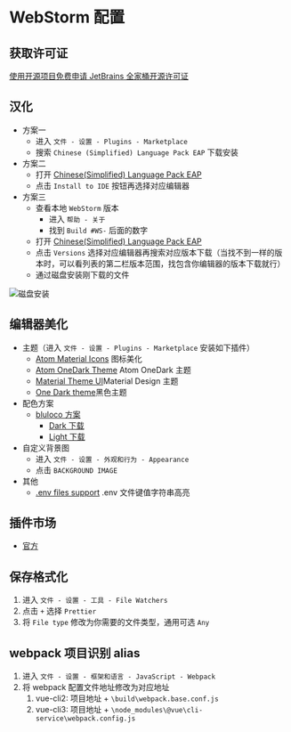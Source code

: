 # WebStorm 配置

## 获取许可证

[使用开源项目免费申请 JetBrains 全家桶开源许可证](https://www.jetbrains.com/shop/eform/opensource)

## 汉化

- 方案一
    - 进入 `文件 - 设置 - Plugins - Marketplace`
    - 搜索 `Chinese ​(Simplified)​ Language Pack EAP` 下载安装
- 方案二
    - 打开 [Chinese ​(Simplified)​ Language Pack EAP](https://plugins.jetbrains.com/plugin/13710-chinese-simplified-language-pack-eap)
    - 点击 `Install to IDE` 按钮再选择对应编辑器
- 方案三
    - 查看本地 `WebStorm` 版本
        - 进入 `帮助 - 关于`
        - 找到 `Build #WS-` 后面的数字
    - 打开 [Chinese ​(Simplified)​ Language Pack EAP](https://plugins.jetbrains.com/plugin/13710-chinese-simplified-language-pack-eap)
    - 点击 `Versions` 选择对应编辑器再搜索对应版本下载（当找不到一样的版本时，可以看列表的第二栏版本范围，找包含你编辑器的版本下载就行）
    - 通过磁盘安装刚下载的文件

![磁盘安装](../.vuepress/alias/images/instasll.jpg)

## 编辑器美化

- 主题（进入 `文件 - 设置 - Plugins - Marketplace` 安装如下插件）
    - [Atom Material Icons](https://plugins.jetbrains.com/plugin/10044-atom-material-icons/) 图标美化
    - [Atom OneDark Theme](https://plugins.jetbrains.com/plugin/12178-atom-onedark-theme) Atom OneDark 主题
    - [Material Theme UI](https://plugins.jetbrains.com/plugin/8006-material-theme-ui)Material Design 主题
    - [One Dark theme](https://plugins.jetbrains.com/plugin/index?xmlId=com.markskelton.one-dark-theme)黑色主题
- 配色方案
    - [bluloco 方案](https://github.com/uloco/webstorm-bluloco-scheme)
        - [Dark 下载](https://cdn.jsdelivr.net/gh/uloco/webstorm-bluloco-scheme/Bluloco%20Dark.icls)
        - [Light 下载](https://cdn.jsdelivr.net/gh/uloco/webstorm-bluloco-scheme/Bluloco%20Light.icls)
- 自定义背景图
    - 进入 `文件 - 设置 - 外观和行为 - Appearance`
    - 点击 `BACKGROUND IMAGE`
- 其他
    - [.env files support](https://plugins.jetbrains.com/plugin/9525--env-files-support) .env 文件键值字符串高亮

## 插件市场

- [官方](https://plugins.jetbrains.com/)

## 保存格式化

1. 进入 `文件 - 设置 - 工具 - File Watchers`
2. 点击 `+` 选择 `Prettier`
3. 将 `File type` 修改为你需要的文件类型，通用可选 `Any`

## webpack 项目识别 alias

1. 进入 `文件 - 设置 - 框架和语言 - JavaScript - Webpack`
2. 将 webpack 配置文件地址修改为对应地址
    1. vue-cli2: 项目地址 + `\build\webpack.base.conf.js`
    2. vue-cli3: 项目地址 + `\node_modules\@vue\cli-service\webpack.config.js`
